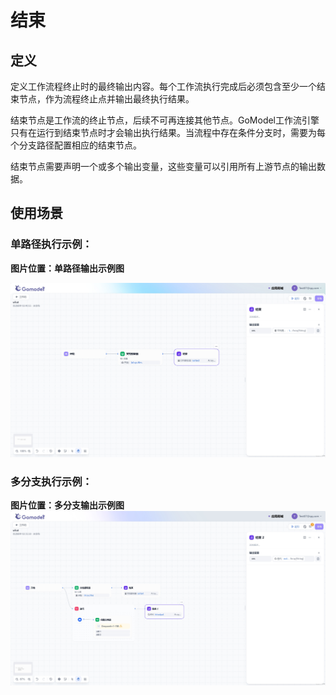 # 结束

## 定义

定义工作流程终止时的最终输出内容。每个工作流执行完成后必须包含至少一个结束节点，作为流程终止点并输出最终执行结果。

结束节点是工作流的终止节点，后续不可再连接其他节点。GoModel工作流引擎只有在运行到结束节点时才会输出执行结果。当流程中存在条件分支时，需要为每个分支路径配置相应的结束节点。

结束节点需要声明一个或多个输出变量，这些变量可以引用所有上游节点的输出数据。



## 使用场景

### 单路径执行示例：
**图片位置：单路径输出示例图**

![多路分支](../../../public/end2.png)

### 多分支执行示例：
**图片位置：多分支输出示例图**
![多路分支](../../../public/end1.png)

